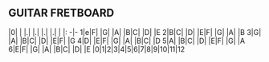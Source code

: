 ## GUITAR FRETBOARD

 |0| | |.| |.| |.| |.| | |:
-|-
1|e|F| |G| |A| |B|C| |D| |E
2|B|C| |D| |E|F| |G| |A| |B
3|G| |A| |B|C| |D| |E|F| |G
4|D| |E|F| |G| |A| |B|C| |D
5|A| |B|C| |D| |E|F| |G| |A
6|E|F| |G| |A| |B|C| |D| |E
|0|1|2|3|4|5|6|7|8|9|10|11|12
